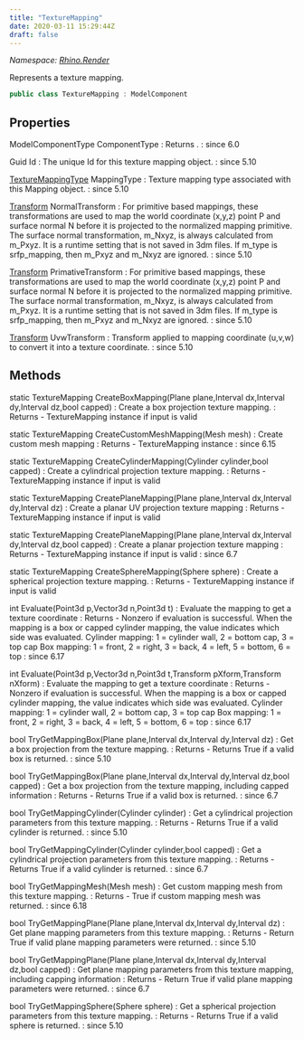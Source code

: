 ```yaml
---
title: "TextureMapping"
date: 2020-03-11 15:29:44Z
draft: false
---
```


*Namespace: [Rhino.Render](../)*

Represents a texture mapping.
```cs
public class TextureMapping : ModelComponent
```
## Properties

ModelComponentType ComponentType
: Returns .
: since 6.0

Guid Id
: The unique Id for this texture mapping object.
: since 5.10

[TextureMappingType](/rhinocommon/rhino/render/texturemappingtype/) MappingType
: Texture mapping type associated with this Mapping object.
: since 5.10

[Transform](/rhinocommon/rhino/geometry/transform/) NormalTransform
: For primitive based mappings, these transformations are used to map
     the world coordinate (x,y,z) point P and  surface normal N before it is
     projected to the normalized mapping primitive. The surface normal
     transformation, m_Nxyz, is always calculated from m_Pxyz.  It is a
     runtime setting that is not saved in 3dm files. If m_type is
     srfp_mapping, then m_Pxyz and m_Nxyz are ignored.
: since 5.10

[Transform](/rhinocommon/rhino/geometry/transform/) PrimativeTransform
: For primitive based mappings, these transformations are used to map
     the world coordinate (x,y,z) point P and  surface normal N before it is
     projected to the normalized mapping primitive. The surface normal
     transformation, m_Nxyz, is always calculated from m_Pxyz.  It is a
     runtime setting that is not saved in 3dm files. If m_type is
     srfp_mapping, then m_Pxyz and m_Nxyz are ignored.
: since 5.10

[Transform](/rhinocommon/rhino/geometry/transform/) UvwTransform
: Transform applied to mapping coordinate (u,v,w) to convert it into a
     texture coordinate.
: since 5.10
## Methods

static TextureMapping CreateBoxMapping(Plane plane,Interval dx,Interval dy,Interval dz,bool capped)
: Create a box projection texture mapping.
: Returns - TextureMapping instance if input is valid

static TextureMapping CreateCustomMeshMapping(Mesh mesh)
: Create custom mesh mapping
: Returns - TextureMapping instance
: since 6.15

static TextureMapping CreateCylinderMapping(Cylinder cylinder,bool capped)
: Create a cylindrical projection texture mapping.
: Returns - TextureMapping instance if input is valid

static TextureMapping CreatePlaneMapping(Plane plane,Interval dx,Interval dy,Interval dz)
: Create a planar UV projection texture mapping
: Returns - TextureMapping instance if input is valid

static TextureMapping CreatePlaneMapping(Plane plane,Interval dx,Interval dy,Interval dz,bool capped)
: Create a planar projection texture mapping
: Returns - TextureMapping instance if input is valid
: since 6.7

static TextureMapping CreateSphereMapping(Sphere sphere)
: Create a spherical projection texture mapping.
: Returns - TextureMapping instance if input is valid

int Evaluate(Point3d p,Vector3d n,Point3d t)
: Evaluate the mapping to get a texture coordinate
: Returns - Nonzero if evaluation is successful.  When the mapping is a box or
     capped cylinder mapping, the value indicates which side was evaluated.
     Cylinder mapping: 1 = cylinder wall, 2 = bottom cap, 3 = top cap
     Box mapping: 1 = front, 2 = right, 3 = back, 4 = left, 5 = bottom, 6 = top
: since 6.17

int Evaluate(Point3d p,Vector3d n,Point3d t,Transform pXform,Transform nXform)
: Evaluate the mapping to get a texture coordinate
: Returns - Nonzero if evaluation is successful.  When the mapping is a box or
     capped cylinder mapping, the value indicates which side was evaluated.
     Cylinder mapping: 1 = cylinder wall, 2 = bottom cap, 3 = top cap
     Box mapping: 1 = front, 2 = right, 3 = back, 4 = left, 5 = bottom, 6 = top
: since 6.17

bool TryGetMappingBox(Plane plane,Interval dx,Interval dy,Interval dz)
: Get a box projection from the texture mapping.
: Returns - Returns True if a valid box is returned.
: since 5.10

bool TryGetMappingBox(Plane plane,Interval dx,Interval dy,Interval dz,bool capped)
: Get a box projection from the texture mapping, including capped information
: Returns - Returns True if a valid box is returned.
: since 6.7

bool TryGetMappingCylinder(Cylinder cylinder)
: Get a cylindrical projection parameters from this texture mapping.
: Returns - Returns True if a valid cylinder is returned.
: since 5.10

bool TryGetMappingCylinder(Cylinder cylinder,bool capped)
: Get a cylindrical projection parameters from this texture mapping.
: Returns - Returns True if a valid cylinder is returned.
: since 6.7

bool TryGetMappingMesh(Mesh mesh)
: Get custom mapping mesh from this texture mapping.
: Returns - True if custom mapping mesh was returned.
: since 6.18

bool TryGetMappingPlane(Plane plane,Interval dx,Interval dy,Interval dz)
: Get plane mapping parameters from this texture mapping.
: Returns - Return True if valid plane mapping parameters were returned.
: since 5.10

bool TryGetMappingPlane(Plane plane,Interval dx,Interval dy,Interval dz,bool capped)
: Get plane mapping parameters from this texture mapping, including capping information
: Returns - Return True if valid plane mapping parameters were returned.
: since 6.7

bool TryGetMappingSphere(Sphere sphere)
: Get a spherical projection parameters from this texture mapping.
: Returns - Returns True if a valid sphere is returned.
: since 5.10
